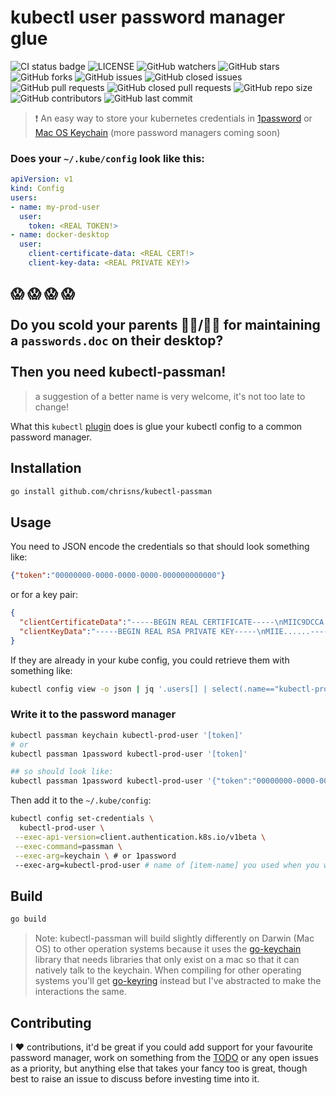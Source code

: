 # kubectl user password manager glue

![CI status badge](https://github.com/chrisns/kubectl-passman/workflows/CI%20Pipeline/badge.svg) 
![LICENSE](https://img.shields.io/github/license/chrisns/kubectl-passman) 
![GitHub watchers](https://img.shields.io/github/watchers/chrisns/kubectl-passman?style) 
![GitHub stars](https://img.shields.io/github/stars/chrisns/kubectl-passman) 
![GitHub forks](https://img.shields.io/github/forks/chrisns/kubectl-passman) 
![GitHub issues](https://img.shields.io/github/issues-raw/chrisns/kubectl-passman) 
![GitHub closed issues](https://img.shields.io/github/issues-closed-raw/chrisns/kubectl-passman) 
![GitHub pull requests](https://img.shields.io/github/issues-pr-raw/chrisns/kubectl-passman) 
![GitHub closed pull requests](https://img.shields.io/github/issues-pr-closed-raw/chrisns/kubectl-passman) 
![GitHub repo size](https://img.shields.io/github/repo-size/chrisns/kubectl-passman) 
![GitHub contributors](https://img.shields.io/github/contributors/chrisns/kubectl-passman)
![GitHub last commit](https://img.shields.io/github/last-commit/chrisns/kubectl-passman)

 > :heavy_exclamation_mark: An easy way to store your kubernetes credentials in [1password](https://1password.com/) or [Mac OS Keychain](https://support.apple.com/en-gb/guide/keychain-access/kyca1083/mac) (more password managers coming soon)

### Does your `~/.kube/config` look like this:

```yaml
apiVersion: v1
kind: Config
users:
- name: my-prod-user
  user:
    token: <REAL TOKEN!>
- name: docker-desktop
  user:
    client-certificate-data: <REAL CERT!>
    client-key-data: <REAL PRIVATE KEY!>
```

## :scream: :scream: :scream: :scream:<br/><br/>Do you scold your parents :man_teacher:/:woman_teacher: for maintaining a `passwords.doc` on their desktop? <br/><br/> Then you need kubectl-passman!

> a suggestion of a better name is very welcome, it's not too late to change!

What this `kubectl` [plugin](https://kubernetes.io/docs/reference/access-authn-authz/authentication/#client-go-credential-plugins) does is glue your kubectl config to a common password manager.

## Installation

```bash
go install github.com/chrisns/kubectl-passman
```

## Usage

You need to JSON encode the credentials so that should look something like:

```json
{"token":"00000000-0000-0000-0000-000000000000"}
```

or for a key pair:

```json
{
  "clientCertificateData":"-----BEGIN REAL CERTIFICATE-----\nMIIC9DCCA.......-----END CERTIFICATE-----",
  "clientKeyData":"-----BEGIN REAL RSA PRIVATE KEY-----\nMIIE......-----END REAL RSA PRIVATE KEY-----"
}
```

If they are already in your kube config, you could retrieve them with something like:

```bash
kubectl config view -o json | jq '.users[] | select(.name=="kubectl-prod-user") | .user' -c
```

### Write it to the password manager

```bash
kubectl passman keychain kubectl-prod-user '[token]'
# or
kubectl passman 1password kubectl-prod-user '[token]'

## so should look like:
kubectl passman 1password kubectl-prod-user '{"token":"00000000-0000-0000-0000-000000000000"}'

```

Then add it to the `~/.kube/config`:

```bash
kubectl config set-credentials \
  kubectl-prod-user \
 --exec-api-version=client.authentication.k8s.io/v1beta \
 --exec-command=passman \
 --exec-arg=keychain \ # or 1password
 --exec-arg=kubectl-prod-user # name of [item-name] you used when you wrote to the password manager
```

## Build

``` bash
go build
```
> Note: kubectl-passman will build slightly differently on Darwin (Mac OS) to other operation systems because it uses the [go-keychain](https://github.com/keybase/go-keychain) library that needs libraries that only exist on a mac so that it can natively talk to the keychain. When compiling for other operating systems you'll get [go-keyring](https://github.com/zalando/go-keyring) instead but I've abstracted to make the interactions the same.

## Contributing

I :heart: contributions, it'd be great if you could add support for your favourite password manager, work on something from the [TODO](#TODO) or any open issues as a priority, but anything else that takes your fancy too is great, though best to raise an issue to discuss before investing time into it.
